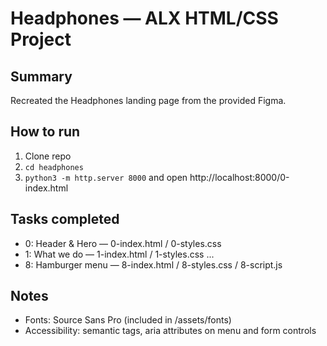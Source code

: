 # Headphones — ALX HTML/CSS Project

## Summary
Recreated the Headphones landing page from the provided Figma.

## How to run
1. Clone repo
2. `cd headphones`
3. `python3 -m http.server 8000` and open http://localhost:8000/0-index.html

## Tasks completed
- 0: Header & Hero — 0-index.html / 0-styles.css
- 1: What we do — 1-index.html / 1-styles.css
...
- 8: Hamburger menu — 8-index.html / 8-styles.css / 8-script.js

## Notes
- Fonts: Source Sans Pro (included in /assets/fonts)
- Accessibility: semantic tags, aria attributes on menu and form controls
